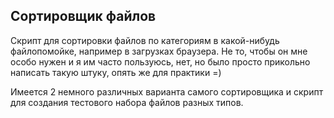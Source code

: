 ## Сортировщик файлов

Скрипт для сортировки файлов по категориям в какой-нибудь файлопомойке, например в загрузках браузера. Не то, чтобы он мне особо нужен и я им часто пользуюсь, нет, но было просто прикольно написать такую штуку, опять же для практики =)

Имеется 2 немного различных варианта самого сортировщика и скрипт для создания тестового набора файлов разных типов.
